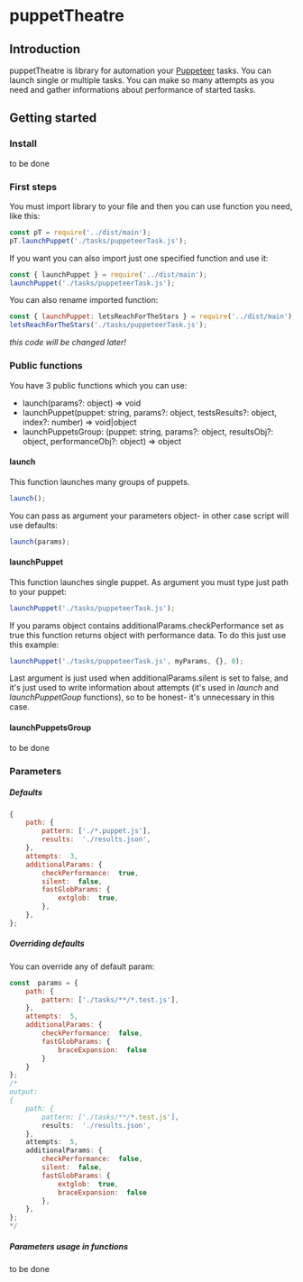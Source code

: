 
# puppetTheatre
## Introduction
puppetTheatre is library for automation your [Puppeteer](https://github.com/puppeteer/puppeteer) tasks. You can launch single or multiple tasks. You can make so many attempts as you need and gather informations about performance of started tasks.

## Getting started
### Install
to be done
### First steps
You must import library to your file and then you can use function you need, like this:
```js
const pT = require('../dist/main');
pT.launchPuppet('./tasks/puppeteerTask.js');
```
If you want you can also import just one specified function and use it:
```js
const { launchPuppet } = require('../dist/main');
launchPuppet('./tasks/puppeteerTask.js');
```
You can also rename imported function:
```js
const { launchPuppet: letsReachForTheStars } = require('../dist/main');
letsReachForTheStars('./tasks/puppeteerTask.js');
```
*this code will be changed later!*
### Public functions
You have 3 public functions which you can use:

- launch(params?: object) => void
- launchPuppet(puppet: string, params?: object, testsResults?: object, index?: number) => void|object
- launchPuppetsGroup: (puppet: string, params?: object, resultsObj?: object, performanceObj?: object) => object

#### launch
This function launches many groups of puppets.
```js
launch();
```
You can pass as argument your parameters object- in other case script will use defaults:
```js
launch(params);
```
#### launchPuppet
This function launches single puppet. As argument you must type just path to your puppet:
```js
launchPuppet('./tasks/puppeteerTask.js');
```
If you params object contains additionalParams.checkPerformance set as true this function returns object with performance data.  To do this just use this example:
```js
launchPuppet('./tasks/puppeteerTask.js', myParams, {}, 0);
```
Last argument is just used when additionalParams.silent is set to false, and it's just used to write information about attempts (it's used in *launch* and *launchPuppetGoup* functions), so to be honest- it's unnecessary in this case.
#### launchPuppetsGroup
to be done
### Parameters
##### Defaults
```js
{
	path: {
		pattern: ['./*.puppet.js'],
		results:  './results.json',
	},
	attempts:  3,
	additionalParams: {
		checkPerformance:  true,
		silent:  false,
		fastGlobParams: {
			extglob:  true,
		},
	},
};
```
##### Overriding defaults
You can override any of default param:
```js
const  params = {
	path: {
		pattern: ['./tasks/**/*.test.js'],
	},
	attempts:  5,
	additionalParams: {
		checkPerformance:  false,
		fastGlobParams: {
			braceExpansion:  false
		}
	}
};
/* 
output:
{
	path: {
		pattern: ['./tasks/**/*.test.js'],
		results:  './results.json',
	},
	attempts:  5,
	additionalParams: {
		checkPerformance:  false,
		silent:  false,
		fastGlobParams: {
			extglob:  true,
			braceExpansion:  false
		},
	},
};
*/
```
##### Parameters usage in functions
to be done
